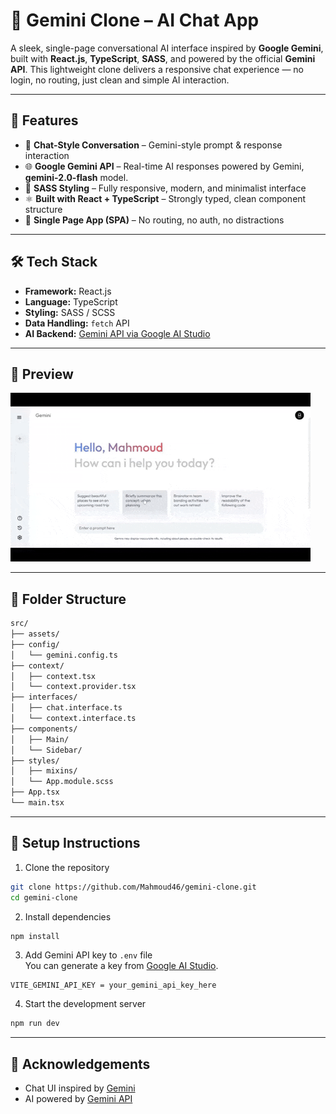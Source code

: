 # 🤖 Gemini Clone – AI Chat App

A sleek, single-page conversational AI interface inspired by **Google Gemini**, built with **React.js**, **TypeScript**, **SASS**, and powered by the official **Gemini API**. This lightweight clone delivers a responsive chat experience — no login, no routing, just clean and simple AI interaction.

---

## 🚀 Features

- 💬 **Chat-Style Conversation** – Gemini-style prompt & response interaction
- 🌐 **Google Gemini API** – Real-time AI responses powered by Gemini, **gemini-2.0-flash** model.
- 🎨 **SASS Styling** – Fully responsive, modern, and minimalist interface
- ⚛️ **Built with React + TypeScript** – Strongly typed, clean component structure
- 🧠 **Single Page App (SPA)** – No routing, no auth, no distractions

---

## 🛠️ Tech Stack

- **Framework:** React.js
- **Language:** TypeScript
- **Styling:** SASS / SCSS
- **Data Handling:** `fetch` API
- **AI Backend:** [Gemini API via Google AI Studio](https://aistudio.google.com/app)

---

## 📸 Preview

<img src="src\assets\gemini_clone.gif">

---

## 📁 Folder Structure

```bash
src/
├── assets/
├── config/
│   └── gemini.config.ts
├── context/
│   ├── context.tsx
│   └── context.provider.tsx
├── interfaces/
│   ├── chat.interface.ts
│   └── context.interface.ts
├── components/
│   ├── Main/
│   └── Sidebar/
├── styles/
│   ├── mixins/
│   └── App.module.scss
├── App.tsx
└── main.tsx
```

---

## 🔧 Setup Instructions

1. Clone the repository

```bash
git clone https://github.com/Mahmoud46/gemini-clone.git
cd gemini-clone
```

2. Install dependencies

```bash
npm install
```

3. Add Gemini API key to `.env` file<br/>
   You can generate a key from [Google AI Studio](https://aistudio.google.com/app/apikey).

```env
VITE_GEMINI_API_KEY = your_gemini_api_key_here
```

4. Start the development server

```bash
npm run dev
```

---

## 🙌 Acknowledgements

- Chat UI inspired by [Gemini](https://gemini.google.com/)
- AI powered by [Gemini API](https://aistudio.google.com/app)
